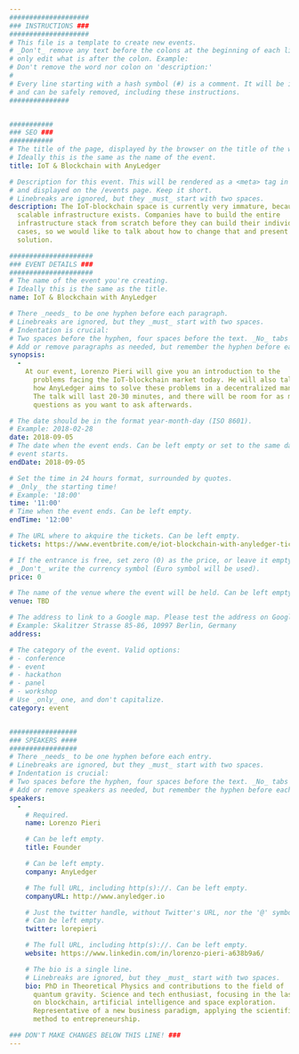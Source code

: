 ```yaml
---
####################
### INSTRUCTIONS ###
####################
# This file is a template to create new events.
# _Don't_ remove any text before the colons at the beginning of each line,
# only edit what is after the colon. Example:
# Don't remove the word nor colon on 'description:'
#
# Every line starting with a hash symbol (#) is a comment. It will be ignored
# and can be safely removed, including these instructions.
###############


###########
### SEO ###
###########
# The title of the page, displayed by the browser on the title of the window.
# Ideally this is the same as the name of the event.
title: IoT & Blockchain with AnyLedger

# Description for this event. This will be rendered as a <meta> tag in the HTML,
# and displayed on the /events page. Keep it short.
# Linebreaks are ignored, but they _must_ start with two spaces.
description: The IoT-blockchain space is currently very immature, because no
  scalable infrastructure exists. Companies have to build the entire
  infrastructure stack from scratch before they can build their individual use
  cases, so we would like to talk about how to change that and present a
  solution.

#####################
### EVENT DETAILS ###
#####################
# The name of the event you're creating.
# Ideally this is the same as the title.
name: IoT & Blockchain with AnyLedger

# There _needs_ to be one hyphen before each paragraph.
# Linebreaks are ignored, but they _must_ start with two spaces.
# Indentation is crucial:
# Two spaces before the hyphen, four spaces before the text. _No_ tabs allowed.
# Add or remove paragraphs as needed, but remember the hyphen before each entry.
synopsis:
  -
    At our event, Lorenzo Pieri will give you an introduction to the
      problems facing the IoT-blockchain market today. He will also talk about
      how AnyLedger aims to solve these problems in a decentralized manner.
      The talk will last 20-30 minutes, and there will be room for as many
      questions as you want to ask afterwards.

# The date should be in the format year-month-day (ISO 8601).
# Example: 2018-02-28
date: 2018-09-05
# The date when the event ends. Can be left empty or set to the same day the
# event starts.
endDate: 2018-09-05

# Set the time in 24 hours format, surrounded by quotes.
# _Only_ the starting time!
# Example: '18:00'
time: '11:00'
# Time when the event ends. Can be left empty.
endTime: '12:00'

# The URL where to akquire the tickets. Can be left empty.
tickets: https://www.eventbrite.com/e/iot-blockchain-with-anyledger-tickets-49591408237

# If the entrance is free, set zero (0) as the price, or leave it empty.
# _Don't_ write the currency symbol (Euro symbol will be used).
price: 0 

# The name of the venue where the event will be held. Can be left empty.
venue: TBD

# The address to link to a Google map. Please test the address on Google Maps.
# Example: Skalitzer Strasse 85-86, 10997 Berlin, Germany
address:

# The category of the event. Valid options:
# - conference
# - event
# - hackathon
# - panel
# - workshop
# Use _only_ one, and don't capitalize.
category: event


#################
### SPEAKERS ####
#################
# There _needs_ to be one hyphen before each entry.
# Linebreaks are ignored, but they _must_ start with two spaces.
# Indentation is crucial:
# Two spaces before the hyphen, four spaces before the text. _No_ tabs allowed.
# Add or remove speakers as needed, but remember the hyphen before each entry.
speakers:
  -
    # Required.
    name: Lorenzo Pieri

    # Can be left empty.
    title: Founder

    # Can be left empty.
    company: AnyLedger

    # The full URL, including http(s)://. Can be left empty.
    companyURL: http://www.anyledger.io

    # Just the twitter handle, without Twitter's URL, nor the '@' symbol.
    # Can be left empty.
    twitter: lorepieri

    # The full URL, including http(s)://. Can be left empty.
    website: https://www.linkedin.com/in/lorenzo-pieri-a638b9a6/

    # The bio is a single line.
    # Linebreaks are ignored, but they _must_ start with two spaces.
    bio: PhD in Theoretical Physics and contributions to the field of
      quantum gravity. Science and tech enthusiast, focusing in the last years
      on blockchain, artificial intelligence and space exploration.
      Representative of a new business paradigm, applying the scientific
      method to entrepreneurship.

### DON'T MAKE CHANGES BELOW THIS LINE! ###
---
```

<!-- ### DON'T MAKE CHANGES BELOW THIS LINE! ### -->

<Event-Content/>
